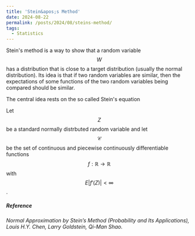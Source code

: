 ```yaml
---
title: 'Stein&apos;s Method'
date: 2024-08-22
permalink: /posts/2024/08/steins-method/
tags:
  - Statistics
---
```


Stein's method is a way to show that a random variable $$W$$ has a distribution that is close to a target distribution (usually the normal distribution). Its idea is that if two random variables are similar, then the expectations of some functions of the two random variables being compared should be similar.

The central idea rests on the so called Stein&apos;s equation

Let $$Z$$ be a standard normally distrbuted random variable and let $$\mathscr{C}$$ be the set of continuous and piecewise continuously differentiable functions $$f:\mathbb{R}\rightarrow \mathbb{R}$$ with $$E\lvert f'(Z)\rvert<\infty$$.

##### Reference

*Normal Approximation by Stein’s Method (Probability and Its Applications), Louis H.Y. Chen, Larry Goldstein, Qi-Man Shao.*